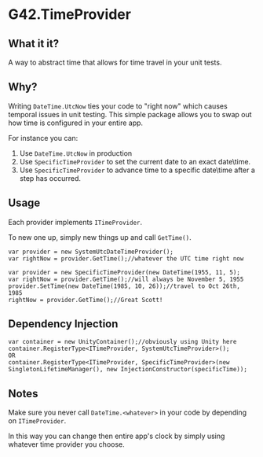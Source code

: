 # G42.TimeProvider

## What it it?
A way to abstract time that allows for time travel in your unit tests.

## Why?
Writing `DateTime.UtcNow` ties your code to "right now" which causes temporal issues in unit testing. This simple package allows you to swap out how time is configured in your entire app.

For instance you can:
1) Use `DateTime.UtcNow` in production
2) Use `SpecificTimeProvider` to set the current date to an exact date\time.
3) Use `SpecificTimeProvider` to advance time to a specific date\time after a step has occurred.

## Usage
Each provider implements `ITimeProvider`.

To new one up, simply new things up and call `GetTime()`.

```
var provider = new SystemUtcDateTimeProvider();
var rightNow = provider.GetTime();//whatever the UTC time right now
```

```
var provider = new SpecificTimeProvider(new DateTime(1955, 11, 5);
var rightNow = provider.GetTime();//will always be November 5, 1955
provider.SetTime(new DateTime(1985, 10, 26));//travel to Oct 26th, 1985
rightNow = provider.GetTime();//Great Scott!
```

## Dependency Injection
```
var container = new UnityContainer();//obviously using Unity here
container.RegisterType<ITimeProvider, SystemUtcTimeProvider>();
OR
container.RegisterType<ITimeProvider, SpecificTimeProvider>(new SingletonLifetimeManager(), new InjectionConstructor(specificTime));
```

## Notes
Make sure you never call `DateTime.<whatever>` in your code by depending on `ITimeProvider`.

In this way you can change then entire app's clock by simply using whatever time provider you choose.
